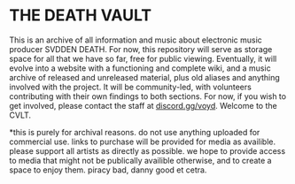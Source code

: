 # THE DEATH VAULT
This is an archive of all information and music about electronic music producer SVDDEN DEATH. For now, this repository will serve as storage space for all that we have so far, free for public viewing. Eventually, it will evolve into a website with a functioning and complete wiki, and a music archive of released and unreleased material, plus old aliases and anything involved with the project. It will be community-led, with volunteers contributing with their own findings to both sections. For now, if you wish to get involved, please contact the staff at [discord.gg/voyd](https://discord.gg/voyd). Welcome to the CVLT.

*this is purely for archival reasons. do not use anything uploaded for commercial use. links to purchase will be provided for media as availible. please support all artists as directly as possible. we hope to provide access to media that might not be publically availible otherwise, and to create a space to enjoy them. piracy bad, danny good et cetra.
